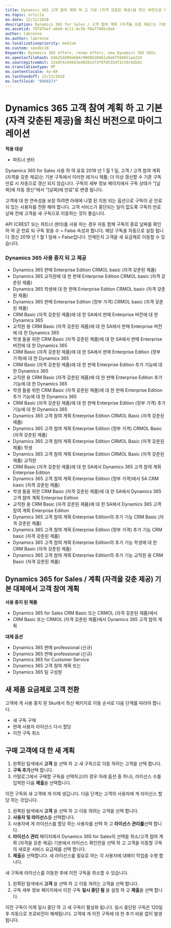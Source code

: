 ```yaml
---
title: Dynamics 365 고객 참여 계획 하 고 기본 (자격 갖춘된 제공)을 최신 버전으로 마이그레이션 | 파트너 센터
ms.topic: article
ms.date: 12/12/2018
description: Dynamics 365 for Sales / 고객 참여 계획 (자격을 갖춘 제공)는 기본 구독에서 더 이상 갱신할 수 없습니다.
ms.assetid: 79787bef-a6e9-4c11-8c3b-f0a77485c0a4
author: labrenne
ms.author: labrenne
ms.localizationpriority: medium
ms.custom: seodec18
Keywords: Dynamics 365 offers, renew offers, new Dynamics 365 SKUs
ms.openlocfilehash: b4b25dd80a684c9060b28461a9e6f594651ae224
ms.sourcegitcommit: 23adf424dd43ed0281473f97d535d73c59c92b01
ms.translationtype: MT
ms.contentlocale: ko-KR
ms.lasthandoff: 12/13/2018
ms.locfileid: "8968273"
---
```

# <a name="migrate-dynamics-365-and-customer-engagement-plan-from-basic-qualified-offers-to-newer-versions"></a>Dynamics 365 고객 참여 계획 하 고 기본 (자격 갖춘된 제공)을 최신 버전으로 마이그레이션

**적용 대상**

-  파트너 센터

Dynamics 365 for Sales 사용 하 여 유효 2019 년 1 월 1 일, 고객 / 고객 참여 계획 (자격을 갖춘 제공)는 기본 구독에서 이러한 레거시 제품; 더 이상 갱신할 수 기존 구독 만료 시 자동으로 갱신 되지 않습니다. 구독의 세부 정보 페이지에서 구독 상태가 "[날짜]에 자동 갱신"에서 "[날짜]에 만료"로 변경 됩니다. 


고객에 대 한 연속성을 보장 하려면 아래에 나열 된 지원 되는 옵션으로 구독이 곧 만료 되 있는 사용자를 전환 해야 합니다. 고객 서비스가 중단되는 일이 없도록 구독의 만료 날짜 전에 고객을 새 구독으로 이동하는 것이 좋습니다.

API (CREST 또는 파트너 센터)를 사용 하는 경우 자동 함께 구독의 종료 날짜를 확인 하 여 곧 만료 되 구독 찾을 수 = False 속성과 합니다. 해당 구독을 자동으로 설정 됩니다 갱신 2019 년 1 월 1 일에 = False입니다. 언제든지 고객을 새 요금제로 이동할 수 있습니다. 

### <a name="the-dynamics-365-offers-being-retired"></a>Dynamics 365 사용 중지 되 고 제공

- Dynamics 365 판매 Enterprise Edition CRMOL basic (자격 갖춘된 제품)
- Dynamics 365 교직원에 대 한 판매 Enterprise Edition CRMOL basic (자격 갖춘된 제품)
- Dynamics 365 학생에 대 한 판매 Enterprise Edition CRMOL basic (자격 갖춘된 제품)
- Dynamics 365 판매 Enterprise Edition (정부 가격) CRMOL basic (자격 갖춘된 제품)
- CRM Basic (자격 갖춘된 제품)에 대 한 SA에서 판매 Enterprise 버전에 대 한 Dynamics 365
- 교직원 용 CRM Basic (자격 갖춘된 제품)에 대 한 SA에서 판매 Enterprise 버전에 대 한 Dynamics 365
- 학생 들을 위한 CRM Basic (자격 갖춘된 제품)에 대 한 SA에서 판매 Enterprise 버전에 대 한 Dynamics 365
- CRM Basic (자격 갖춘된 제품)에 대 한 SA에서 판매 Enterprise Edition (정부 가격)에 대 한 Dynamics 365
- CRM Basic (자격 갖춘된 제품)에 대 한 판매 Enterprise Edition 추가 기능에 대 한 Dynamics 365
- 교직원 용 CRM Basic (자격 갖춘된 제품)에 대 한 판매 Enterprise Edition 추가 기능에 대 한 Dynamics 365
- 학생 들을 위한 CRM Basic (자격 갖춘된 제품)에 대 한 판매 Enterprise Edition 추가 기능에 대 한 Dynamics 365
- CRM Basic (자격 갖춘된 제품)에 대 한 판매 Enterprise Edition (정부 가격) 추가 기능에 대 한 Dynamics 365
- Dynamics 365 고객 참여 계획 Enterprise Edition CRMOL Basic (자격 갖춘된 제품)
- Dynamics 365 고객 참여 계획 Enterprise Edition (정부 가격) CRMOL Basic (자격 갖춘된 제품)
- Dynamics 365 고객 참여 계획 Enterprise Edition CRMOL Basic (자격 갖춘된 제품) 학생
- Dynamics 365 고객 참여 계획 Enterprise Edition CRMOL Basic (자격 갖춘된 제품) 교직원
- CRM Basic (자격 갖춘된 제품)에 대 한 SA에서 Dynamics 365 고객 참여 계획 Enterprise Edition
- Dynamics 365 고객 참여 계획 Enterprise Edition (정부 가격)에서 SA CRM basic (자격 갖춘된 제품)
- 학생 들을 위한 CRM Basic (자격 갖춘된 제품)에 대 한 SA에서 Dynamics 365 고객 참여 계획 Enterprise Edition
- 교직원 용 CRM Basic (자격 갖춘된 제품)에 대 한 SA에서 Dynamics 365 고객 참여 계획 Enterprise Edition
- Dynamics 365 고객 참여 계획 Enterprise Edition의 추가 기능 CRM Basic (자격 갖춘된 제품)
- Dynamics 365 고객 참여 계획 Enterprise Edition (정부 가격) 추가 기능 CRM basic (자격 갖춘된 제품)
- Dynamics 365 고객 참여 계획 Enterprise Edition의 추가 기능 학생에 대 한 CRM Basic (자격 갖춘된 제품)
- Dynamics 365 고객 참여 계획 Enterprise Edition의 추가 기능 교직원 용 CRM Basic (자격 갖춘된 제품)



## <a name="dynamics-365-for-sales-customer-engagement-plan-from-basic-qualified-offers-replacement-plans"></a>Dynamics 365 for Sales / 계획 (자격을 갖춘 제공) 기본 대체에서 고객 참여 계획

**사용 중지 된 제품**   

- Dynamics 365 for Sales CRM Basic 또는 CRMOL (자격 갖춘된 제품)에서
- CRM Basic 또는 CRMOL (자격 갖춘된 제품)에서 Dynamics 365 고객 참여 계획

**대체 옵션**
- Dynamics 365 판매 professional (신규)
- Dynamics 365 판매 professional (신규)
- Dynamics 365 for Customer Service
- Dynamics 365 고객 참여 계획 또는
- Dynamics 365 팀 구성원



## <a name="transition-customers-to-new-product-plans"></a>새 제품 요금제로 고객 전환

고객에 게 사용 중지 된 Sku에서 최신 패키지로 이동 순서로 다음 단계를 따라야 합니다.

- 새 구독 구매
- 현재 사용자 라이선스 다시 할당
- 이전 구독 취소

## <a name="purchase-the-new-plan-for-your-customer"></a>구매 고객에 대 한 새 계획

1. 왼쪽된 탐색에서 **고객** 을 선택 하 고 새 구독으로 이동 하려는 고객을 선택 합니다.
2. **구독 추가**선택 합니다.
3. 카탈로그에서 구매할 구독을 선택하고(이 경우 아래 옵션 중 하나), 라이선스 수를 입력한 다음 **제출**을 선택합니다. 

이전 구독와 새 고객에 게 이제 생깁니다. 다음 단계는 고객의 사용자에 게 라이선스 할당 하는 것입니다.

1. 왼쪽된 탐색에서 **고객** 을 선택 하 고 이동 하려는 고객을 선택 합니다.
2. **사용자 및 라이선스**를 선택합니다.
3. 사용자에 게 라이선스를 할당 하는 사용자를 선택 하 고 **라이선스 관리를**선택 합니다. 
4. **라이선스 관리** 페이지에서 Dynamics 365 for Sales의 선택을 취소/고객 참여 계획 (자격을 갖춘 제공) 기본에서 라이선스 확인란을 선택 하 고 고객을 이동할 구독의 새로운 서비스 요금제를 선택 합니다. 
5. **제출**을 선택합니다. 새 라이선스를 필요로 하는 각 사용자에 대해이 작업을 수행 합니다. 

새 구독에 라이선스를 이동한 후에 이전 구독을 취소할 수 있습니다. 

1. 왼쪽된 탐색에서 **고객** 을 선택 하 고 이동 하려는 고객을 선택 합니다.
2. 구독 세부 정보 페이지에서 이전 구독 **일시 중단 됨** 을 설정 하 고 **제출**을 선택 합니다.

이전 구독이 이제 일시 중단 하 고 새 구독이 활성화 됩니다. 일시 중단된 구독은 120일 후 자동으로 프로비전이 해제됩니다. 고객에 게 이전 구독에 대 한 추가 비용 없이 발생 됩니다.
 

 



